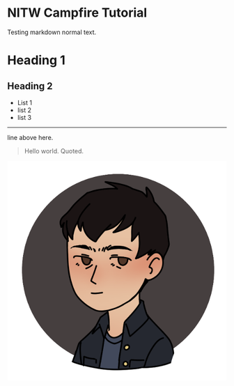 # NITW Campfire Tutorial

Testing markdown normal text.

# Heading 1

## Heading 2

- List 1
- list 2
- list 3

---

line above here.

> Hello world. Quoted.
> 

![lulu.png](NITW%20Campfire%20Tutorial%2085beac7118424a90bb01704ba1c262be/lulu.png)